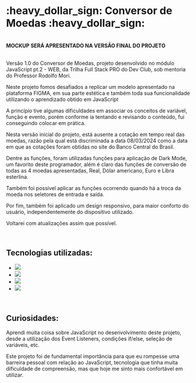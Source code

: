 <h1>:heavy_dollar_sign: Conversor de Moedas :heavy_dollar_sign:</h1>
<br>
<b>MOCKUP SERÁ APRESENTADO NA VERSÃO FINAL DO PROJETO</b>
<br><br>
<p>Versão 1.0 do Conversor de Moedas, projeto desenvolvido no módulo JavaScript pt.2 - WEB, da Trilha Full Stack PRO do Dev Club, sob mentoria do Professor Rodolfo Mori.</p>
<p>Neste projeto fomos desafiados a replicar um modelo apresentado na plataforma FIGMA, em sua parte estética e também toda sua funcionalidade utilizando o aprendizado obtido em JavaScript</p>
<p>A princípio tive algumas dificuldades em associar os conceitos de variável, função e evento, porém conforme ia tentando e revisando o conteúdo, fui conseguindo colocar em prática.</p>
<p>Nesta versão inicial do projeto, está ausente a cotação em tempo real das moedas, razão pela qual está discriminada a data 08/03/2024 como a data em que as cotações foram obtidas no site do Banco Central do Brasil.</p>
<p>Dentre as funções, foram utilizadas funções para aplicação de Dark Mode, um favorito deste programador, além é claro das funções de conversão de todas as 4 moedas apresentadas, Real, Dólar americano, Euro e Libra esterlina.</p>
<p>Também foi possível aplicar as funções ocorrendo quando há a troca da moeda nos seletores de entrada e saída.</p>
<p>Por fim, também foi aplicado um design responsivo, para maior conforto do usuário, independentemente do dispositivo utilizado.</p>
<p>Voltarei com atualizações assim que possível.</p>
<br>
<h2>Tecnologias utilizadas:</h2>

- <img src="https://img.shields.io/badge/HTML5-E34F26?style=for-the-badge&logo=html5&logoColor=white">

- <img src="https://img.shields.io/badge/CSS3-1572B6?style=for-the-badge&logo=css3&logoColor=white">

- <img src="https://img.shields.io/badge/JavaScript-F7DF1E?style=for-the-badge&logo=javascript&logoColor=black">

- <img src="https://img.shields.io/badge/Figma-F24E1E?style=for-the-badge&logo=figma&logoColor=white">
<br>
<h2>Curiosidades:</h2>

<p>Aprendi muita coisa sobre JavaScript no desenvolvimento deste projeto, desde a utilização dos Event Listeners, condições if/else, seleção de variáveis, etc.</p>
<p>Este projeto foi de fundamental importância para que eu rompesse uma barreira pessoal com relação ao JavaScript, tecnologia que tinha muita dificuldade de compreensão, mas que hoje me sinto mais confortável em utilizar.</p>
